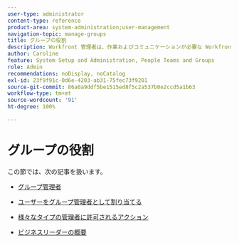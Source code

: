 ```yaml
---
user-type: administrator
content-type: reference
product-area: system-administration;user-management
navigation-topic: manage-groups
title: グループの役割
description: Workfront 管理者は、作業およびコミュニケーションが必要な Workfront エリアへのアクセス権をグループに付与します。各グループは、ユーザー、テンプレート、カスタムフォームなどの Workfront の情報やプロジェクトを他の部門のものと分けて別に管理できます。グループごとに 1 人以上のグループ管理者が必要です。1 つのグループの下に、最大 14 レベルのサブグループを作成できます。
author: Caroline
feature: System Setup and Administration, People Teams and Groups
role: Admin
recommendations: noDisplay, noCatalog
exl-id: 23f9f91c-0d6e-4203-ab31-75fec73f9201
source-git-commit: 86a0a9ddf5be1515ed8f5c2a537b0e2ccd5a1b63
workflow-type: tm+mt
source-wordcount: '91'
ht-degree: 100%

---
```


# グループの役割

この節では、次の記事を扱います。

* [グループ管理者](../../../administration-and-setup/manage-groups/group-roles/group-administrators.md)

* [ユーザーをグループ管理者として割り当てる](../../../administration-and-setup/manage-groups/group-roles/assign-user-as-group-administrator.md)
* [様々なタイプの管理者に許可されるアクション](../../../administration-and-setup/manage-groups/group-roles/group-actions-allowed-different-types-admins.md)

* [ビジネスリーダーの概要](../../../administration-and-setup/manage-groups/group-roles/business-leader-overview.md)
